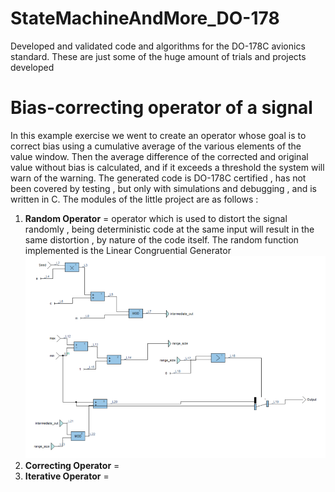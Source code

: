 # StateMachineAndMore_DO-178
Developed and validated code and algorithms for the DO-178C avionics standard. These are just some of the huge amount of trials and projects developed

# Bias-correcting operator of a signal
In this example exercise we went to create an operator whose goal is to correct bias using a cumulative average of the various elements of the value window. Then the average difference of the corrected and original value without bias is calculated, and if it exceeds a threshold the system will warn of the warning.
The generated code is DO-178C certified , has not been covered by testing , but only with simulations and debugging , and is written in C.
The modules of the little project are as follows :
1. **Random Operator** = operator which is used to distort the signal randomly , being deterministic code at the same input will result in the same distortion , by nature of the code itself. The random function implemented is the Linear Congruential Generator
 ![Random Operator](img/random.PNG)
2. **Correcting Operator** =
3. **Iterative Operator** =
